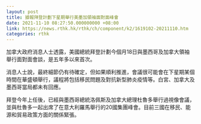 ```yaml
---
layout: post
title: 據報拜登計劃下星期舉行美墨加領袖面對面峰會
date: 2021-11-10 08:27:50.000000000 +08:00
link: https://news.rthk.hk/rthk/ch/component/k2/1619102-20211110.htm
categories: rthk
---
```


加拿大政府消息人士透露，美國總統拜登計劃今個月18日與墨西哥及加拿大領袖舉行面對面會談，是五年多以來首次。

消息人士說，最終細節仍有待確定，但如果順利推進，會議很可能會在下星期某個時間在華盛頓舉行，議程將包括移民問題及對抗新型肺炎疫情等。白宮、加拿大及墨西哥當局都未有回應。

拜登今年上任後，已經與墨西哥總統洛佩斯及加拿大總理杜魯多舉行過視像會議，並與杜魯多一起出席了在意大利羅馬舉行的20國集團峰會。目前三國在移民、能源和貿易政策方面的關係緊張。
